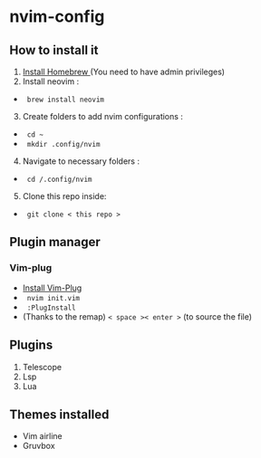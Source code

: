 # nvim-config
## How to install it 
1. <a href="https://brew.sh" target="_blank"> Install Homebrew </a> (You need to have admin privileges) 
2. Install neovim : 
  - <code> brew install neovim </code> 
3. Create folders to add nvim configurations : 
  - <code> cd ~ </code>
  - <code> mkdir .config/nvim </code>
4. Navigate to necessary folders : 
  - <code> cd /.config/nvim </code>
5. Clone this repo inside: 
  - <code> git clone < this repo > </code> 

## Plugin manager 
### Vim-plug
  - <a href="https://github.com/junegunn/vim-plug" target="_blank"> Install Vim-Plug </a> 
  - <code> nvim init.vim </code> 
  - <code> :PlugInstall </code> 
  - (Thanks to the remap) <code>< space >< enter ></code> (to source the file) 
 
## Plugins
1. Telescope 
2. Lsp 
3. Lua
  
## Themes installed
- Vim airline
- Gruvbox
